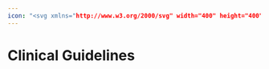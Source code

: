 ```yaml
---
icon: "<svg xmlns="http://www.w3.org/2000/svg" width="400" height="400" viewBox="0, 0, 400,400"><path id="path0" d="M175.000 1.185 C 10.311 21.578,-58.929 223.924,58.574 341.426 C 172.102 454.955,366.663 395.176,396.817 237.500 C 422.260 104.456,309.671 -15.491,175.000 1.185 M218.585 18.788 C 354.843 33.509,427.388 187.444,351.479 300.781 C 269.427 423.291,83.967 403.023,30.109 265.661 C -19.044 140.295,84.759 4.330,218.585 18.788 M163.281 87.213 C 156.167 89.648,156.250 89.197,156.250 125.313 L 156.250 156.250 125.313 156.250 C 91.589 156.250,90.512 156.379,88.199 160.700 C 86.590 163.708,86.590 236.292,88.199 239.300 C 90.512 243.621,91.589 243.750,125.313 243.750 L 156.250 243.750 156.250 274.687 C 156.250 308.411,156.379 309.488,160.700 311.801 C 163.708 313.410,236.292 313.410,239.300 311.801 C 243.621 309.488,243.750 308.411,243.750 274.687 L 243.750 243.750 274.687 243.750 C 308.411 243.750,309.488 243.621,311.801 239.300 C 313.863 235.446,313.362 163.249,311.253 160.409 C 308.182 156.273,308.191 156.274,274.805 156.262 L 243.750 156.250 243.750 125.313 C 243.750 92.036,243.625 90.908,239.649 88.274 C 237.905 87.119,166.457 86.126,163.281 87.213 M225.936 136.523 C 226.191 170.966,226.114 170.350,230.525 172.956 C 232.398 174.062,236.543 174.219,263.988 174.219 L 295.313 174.219 295.313 199.975 L 295.313 225.731 262.908 225.952 L 230.503 226.172 228.337 228.337 L 226.172 230.503 225.952 262.908 L 225.731 295.313 200.000 295.313 L 174.269 295.313 174.048 262.908 L 173.828 230.503 171.663 228.337 L 169.497 226.172 137.092 225.952 L 104.688 225.731 104.688 200.000 L 104.688 174.269 137.092 174.048 L 169.497 173.828 171.663 171.663 L 173.828 169.497 174.048 137.092 L 174.269 104.688 199.984 104.688 L 225.700 104.688 225.936 136.523 "></path></svg>"
---
```


# Clinical Guidelines

